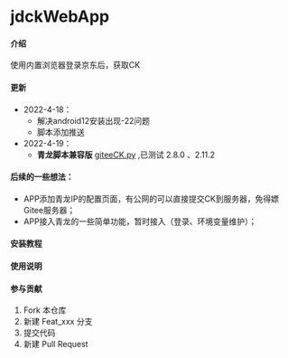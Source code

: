 # jdckWebApp

#### 介绍
使用内置浏览器登录京东后，获取CK


#### 更新
- 2022-4-18：
    - 解决android12安装出现-22问题
    - 脚本添加推送
- 2022-4-19：
    -  **青龙脚本兼容版**  [giteeCK.py](https://gitee.com/maxinDev/jdck-web-app/blob/master/temp/giteeCK.py) ,已测试 2.8.0 、2.11.2


#### 后续的一些想法：

- APP添加青龙IP的配置页面，有公网的可以直接提交CK到服务器，免得嫖Gitee服务器；
- APP接入青龙的一些简单功能，暂时接入（登录、环境变量维护）；
    

#### 安装教程


#### 使用说明



#### 参与贡献

1.  Fork 本仓库
2.  新建 Feat_xxx 分支
3.  提交代码
4.  新建 Pull Request

